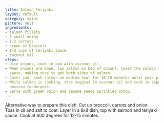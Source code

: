 ```yaml
---
title: Salmon Teriyaki
layout: default
category: mains
picture: null
ingredients:
- salmon fillets
- 1 small onion
- 1-2 carrots
- crown of broccoli
- 1-2 cups of teriyaki sauce
- coconut oil
steps:
- Dice onions, cook in pan with coconut oil.
- When onions are done, lay salmon on bed of onions. Cover the salmon in the teriyaki
  sauce, making sure to get both sides of salmon.
- Cover pan, cook salmon on medium heat for 10-15 minutes until pale pink.
- While salmon is cooking, toss veggies in coconut oil and cook in separate pan until
  desired tenderness.
- Serve with green onion and sesame seeds sprinkled ontop.
---
```


Alternative way to prepare this dish:
Cut up broccoli, carrots and onion. 
Toss in oil and salt to coat. 
Layer in a 8x8 dish, top with salmon and teriyaki sauce. 
Cook at 400 degrees for 12-15 minutes.
